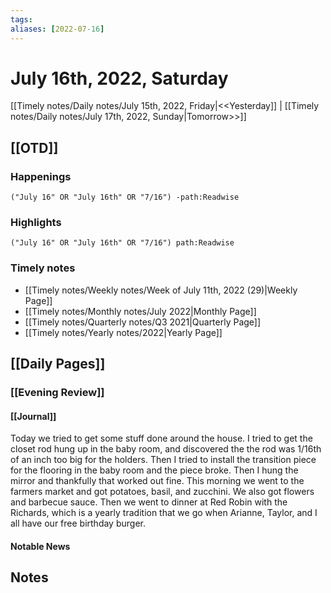 ```yaml
---
tags:
aliases: [2022-07-16]
---
```


# July 16th, 2022, Saturday

[[Timely notes/Daily notes/July 15th, 2022, Friday|<<Yesterday]] | [[Timely notes/Daily notes/July 17th, 2022, Sunday|Tomorrow>>]]

## [[OTD]]

### Happenings

```query
("July 16" OR "July 16th" OR "7/16") -path:Readwise
```

### Highlights

```query
("July 16" OR "July 16th" OR "7/16") path:Readwise
```

### Timely notes
- [[Timely notes/Weekly notes/Week of July 11th, 2022 (29)|Weekly Page]]
- [[Timely notes/Monthly notes/July 2022|Monthly Page]]
- [[Timely notes/Quarterly notes/Q3 2021|Quarterly Page]]
- [[Timely notes/Yearly notes/2022|Yearly Page]]

## [[Daily Pages]]

### [[Evening Review]]

#### [[Journal]]

Today we tried to get some stuff done around the house. I tried to get the closet rod hung up in the baby room, and discovered the the rod was 1/16th of an inch too big for the holders. Then I tried to install the transition piece for the flooring in the baby room and the piece broke. Then I hung the mirror and thankfully that worked out fine. This morning we went to the farmers market and got potatoes, basil, and zucchini. We also got flowers and barbecue sauce. Then we went to dinner at Red Robin with the Richards, which is a yearly tradition that we go when Arianne, Taylor, and I all have our free birthday burger. 

#### Notable News

## Notes
